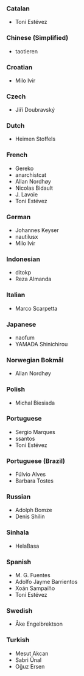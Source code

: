 <h3>Catalan</h3>
<ul>
    <li>Toni Estévez</li>
</ul>

<h3>Chinese (Simplified)</h3>
<ul>
    <li>taotieren</li>
</ul>

<h3>Croatian</h3>
<ul>
    <li>Milo Ivir</li>
</ul>

<h3>Czech</h3>
<ul>
    <li>Jiří Doubravský</li>
</ul>

<h3>Dutch</h3>
<ul>
    <li>Heimen Stoffels</li>
</ul>

<h3>French</h3>
<ul>
    <li>Gereko</li>
    <li>anarchistcat</li>
    <li>Allan Nordhøy</li>
    <li>Nicolas Bidault</li>
    <li>J. Lavoie</li>
    <li>Toni Estévez</li>
</ul>

<h3>German</h3>
<ul>
    <li>Johannes Keyser</li>
    <li>nautilusx</li>
    <li>Milo Ivir</li>
</ul>

<h3>Indonesian</h3>
<ul>
    <li>ditokp</li>
    <li>Reza Almanda</li>
</ul>

<h3>Italian</h3>
<ul>
    <li>Marco Scarpetta</li>
</ul>

<h3>Japanese</h3>
<ul>
    <li>naofum</li>
    <li>YAMADA Shinichirou</li>
</ul>

<h3>Norwegian Bokmål</h3>
<ul>
    <li>Allan Nordhøy</li>
</ul>

<h3>Polish</h3>
<ul>
    <li>Michal Biesiada</li>
</ul>

<h3>Portuguese</h3>
<ul>
    <li>Sergio Marques</li>
    <li>ssantos</li>
    <li>Toni Estévez</li>
</ul>

<h3>Portuguese (Brazil)</h3>
<ul>
    <li>Fúlvio Alves</li>
    <li>Barbara Tostes</li>
</ul>

<h3>Russian</h3>
<ul>
    <li>Adolph Bomze</li>
    <li>Denis Shilin</li>
</ul>

<h3>Sinhala</h3>
<ul>
    <li>HelaBasa</li>
</ul>

<h3>Spanish</h3>
<ul>
    <li>M. G. Fuentes</li>
    <li>Adolfo Jayme Barrientos</li>
    <li>Xoán Sampaíño</li>
    <li>Toni Estévez</li>
</ul>

<h3>Swedish</h3>
<ul>
    <li>Åke Engelbrektson</li>
</ul>

<h3>Turkish</h3>
<ul>
    <li>Mesut Akcan</li>
    <li>Sabri Ünal</li>
    <li>Oğuz Ersen</li>
</ul>
